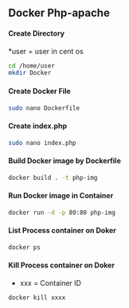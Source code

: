 
## Docker Php-apache
#### Create Directory
*user = user in cent os
```bash
cd /home/user
mkdir Docker
```

#### Create Docker File
```bash
sudo nano Dockerfile
```

#### Create index.php 
```bash
sudo nano index.php
```

#### Build Docker image by Dockerfile
```bash
docker build . -t php-img
```

#### Run Docker image in Container
```bash
docker run -d -p 80:80 php-img
```

#### List Process container on Doker 
```bash
docker ps
```

#### Kill Process container on Doker 
* xxx = Container ID
```bash
docker kill xxxx
```
